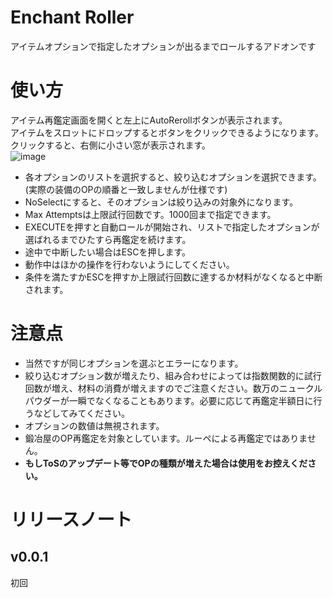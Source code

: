 # Enchant Roller
アイテムオプションで指定したオプションが出るまでロールするアドオンです
# 使い方
アイテム再鑑定画面を開くと左上にAutoRerollボタンが表示されます。  
アイテムをスロットにドロップするとボタンをクリックできるようになります。  
クリックすると、右側に小さい窓が表示されます。  
![image](https://user-images.githubusercontent.com/50558182/92331113-1f1a9400-f0af-11ea-8324-44e24e1b7cc7.png)

* 各オプションのリストを選択すると、絞り込むオプションを選択できます。(実際の装備のOPの順番と一致しませんが仕様です)
* NoSelectにすると、そのオプションは絞り込みの対象外になります。  
* Max Attemptsは上限試行回数です。1000回まで指定できます。  
* EXECUTEを押すと自動ロールが開始され、リストで指定したオプションが選ばれるまでひたすら再鑑定を続けます。  
* 途中で中断したい場合はESCを押します。
* 動作中はほかの操作を行わないようにしてください。
* 条件を満たすかESCを押すか上限試行回数に達するか材料がなくなると中断されます。

# 注意点
* 当然ですが同じオプションを選ぶとエラーになります。
* 絞り込むオプション数が増えたり、組み合わせによっては指数関数的に試行回数が増え、材料の消費が増えますのでご注意ください。数万のニュークルパウダーが一瞬でなくなることもあります。必要に応じて再鑑定半額日に行うなどしてみてください。
* オプションの数値は無視されます。
* 鍛冶屋のOP再鑑定を対象としています。ルーペによる再鑑定ではありません。
* __もしToSのアップデート等でOPの種類が増えた場合は使用をお控えください。__
# リリースノート

## v0.0.1
初回
